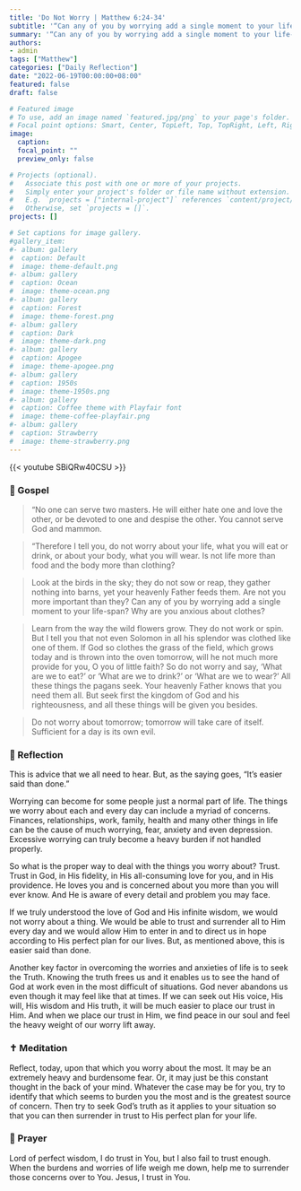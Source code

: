 ```yaml
---
title: 'Do Not Worry | Matthew 6:24-34'
subtitle: '“Can any of you by worrying add a single moment to your life-span?…seek first the Kingdom of God and his righteousness, and all these things will be given you besides. Do not worry about tomorrow; tomorrow will take care of itself.”  Matthew 6:27 & 33-34'
summary: '“Can any of you by worrying add a single moment to your life-span?…seek first the Kingdom of God and his righteousness, and all these things will be given you besides. Do not worry about tomorrow; tomorrow will take care of itself.”  Matthew 6:27 & 33-34'
authors:
- admin
tags: ["Matthew"]
categories: ["Daily Reflection"]
date: "2022-06-19T00:00:00+08:00"
featured: false
draft: false

# Featured image
# To use, add an image named `featured.jpg/png` to your page's folder.
# Focal point options: Smart, Center, TopLeft, Top, TopRight, Left, Right, BottomLeft, Bottom, BottomRight
image:
  caption:
  focal_point: ""
  preview_only: false

# Projects (optional).
#   Associate this post with one or more of your projects.
#   Simply enter your project's folder or file name without extension.
#   E.g. `projects = ["internal-project"]` references `content/project/deep-learning/index.md`.
#   Otherwise, set `projects = []`.
projects: []

# Set captions for image gallery.
#gallery_item:
#- album: gallery
#  caption: Default
#  image: theme-default.png
#- album: gallery
#  caption: Ocean
#  image: theme-ocean.png
#- album: gallery
#  caption: Forest
#  image: theme-forest.png
#- album: gallery
#  caption: Dark
#  image: theme-dark.png
#- album: gallery
#  caption: Apogee
#  image: theme-apogee.png
#- album: gallery
#  caption: 1950s
#  image: theme-1950s.png
#- album: gallery
#  caption: Coffee theme with Playfair font
#  image: theme-coffee-playfair.png
#- album: gallery
#  caption: Strawberry
#  image: theme-strawberry.png
---
```


{{< youtube SBiQRw40CSU >}}

### :love_letter: Gospel
> “No one can serve two masters. He will either hate one and love the other, or be devoted to one and despise the other. You cannot serve God and mammon.

> “Therefore I tell you, do not worry about your life, what you will eat or drink, or about your body, what you will wear. Is not life more than food and the body more than clothing?

> Look at the birds in the sky; they do not sow or reap, they gather nothing into barns, yet your heavenly Father feeds them. Are not you more important than they? Can any of you by worrying add a single moment to your life-span? Why are you anxious about clothes?

> Learn from the way the wild flowers grow. They do not work or spin. But I tell you that not even Solomon in all his splendor was clothed like one of them. If God so clothes the grass of the field, which grows today and is thrown into the oven tomorrow, will he not much more provide for you, O you of little faith? So do not worry and say, ‘What are we to eat?’ or ‘What are we to drink?’ or ‘What are we to wear?’ All these things the pagans seek. Your heavenly Father knows that you need them all. But seek first the kingdom of God and his righteousness, and all these things will be given you besides.

> Do not worry about tomorrow; tomorrow will take care of itself. Sufficient for a day is its own evil.

### :speech_balloon: Reflection
This is advice that we all need to hear. But, as the saying goes, “It’s easier said than done.”

Worrying can become for some people just a normal part of life.  The things we worry about each and every day can include a myriad of concerns.  Finances, relationships, work, family, health and many other things in life can be the cause of much worrying, fear, anxiety and even depression.  Excessive worrying can truly become a heavy burden if not handled properly.

So what is the proper way to deal with the things you worry about?  Trust.
 Trust in God, in His fidelity, in His all-consuming love for you, and in His providence.  He loves you and is concerned about you more than you will ever know.  And He is aware of every detail and problem you may face.

If we truly understood the love of God and His infinite wisdom, we would not worry about a thing.  We would be able to trust and surrender all to Him every day and we would allow Him to enter in and to direct us in hope according to His perfect plan for our lives.  But, as mentioned above, this is easier said than done.

Another key factor in overcoming the worries and anxieties of life is to seek the Truth.  Knowing the truth frees us and it enables us to see the hand of God at work even in the most difficult of situations.  God never abandons us even though it may feel like that at times.  If we can seek out His voice, His will, His wisdom and His truth, it will be much easier to place our trust in Him.  And when we place our trust in Him, we find peace in our soul and feel the heavy weight of our worry lift away.

### :latin_cross: Meditation
Reflect, today, upon that which you worry about the most.  It may be an extremely heavy and burdensome fear.  Or, it may just be this constant thought in the back of your mind.  Whatever the case may be for you, try to identify that which seems to burden you the most and is the greatest source of concern.  Then try to seek God’s truth as it applies to your situation so that you can then surrender in trust to His perfect plan for your life.

### :pray: Prayer
Lord of perfect wisdom, I do trust in You, but I also fail to trust enough.  When the burdens and worries of life weigh me down, help me to surrender those concerns over to You.  Jesus, I trust in You.
